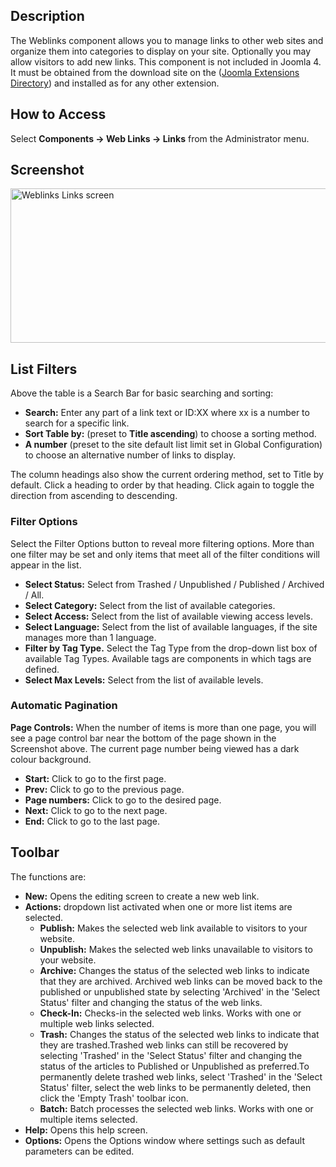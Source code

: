 <!-- Filename: Help4.x:Components_Weblinks_Links / Display title: Web Links -->

## Description

The Weblinks component allows you to manage links to other web sites and
organize them into categories to display on your site. Optionally you
may allow visitors to add new links. This component is not included in
Joomla 4. It must be obtained from the download site on the
(<a href="https://downloads.joomla.org/extensions/weblinks"
rel="noreferrer noopener">Joomla Extensions Directory</a>)
and installed as for any other extension.

## How to Access

Select **Components → Web Links → Links** from the Administrator
menu.

## Screenshot

<img
src="https://docs.joomla.org/images/thumb/4/45/Help-4x-Components-Weblinks-Links-screen-en.png/800px-Help-4x-Components-Weblinks-Links-screen-en.png"
decoding="async"
srcset="https://docs.joomla.org/images/4/45/Help-4x-Components-Weblinks-Links-screen-en.png 1.5x"
data-file-width="1000" data-file-height="309" width="800" height="247"
alt="Weblinks Links screen" />

## List Filters

Above the table is a Search Bar for basic searching and sorting:

- **Search:** Enter any part of a link text or ID:XX where xx is a
  number to search for a specific link.
- **Sort Table by:** (preset to **Title ascending**) to choose a sorting
  method.
- **A number** (preset to the site default list limit set in Global
  Configuration) to choose an alternative number of links to display.

The column headings also show the current ordering method, set to Title
by default. Click a heading to order by that heading. Click again to
toggle the direction from ascending to descending.

### Filter Options

Select the Filter Options button to reveal more filtering options. More
than one filter may be set and only items that meet all of the filter
conditions will appear in the list.

- **Select Status:** Select from Trashed / Unpublished / Published /
  Archived / All.
- **Select Category:** Select from the list of available categories.
- **Select Access:** Select from the list of available viewing access
  levels.
- **Select Language:** Select from the list of available languages, if
  the site manages more than 1 language.
- **Filter by Tag Type.** Select the Tag Type from the drop-down list box
    of available Tag Types. Available tags are components in which tags are
    defined.
- **Select Max Levels:** Select from the list of available levels.

### Automatic Pagination

**Page Controls:** When the number of items is more than one page, you
will see a page control bar near the bottom of the page shown in the
Screenshot above. The current page number being viewed
has a dark colour background.

- **Start:** Click to go to the first page.
- **Prev:** Click to go to the previous page.
- **Page numbers:** Click to go to the desired page.
- **Next:** Click to go to the next page.
- **End:** Click to go to the last page.

## Toolbar

The functions are:

- **New:** Opens the editing screen to create a new web link.
- **Actions:** dropdown list activated when one or more list items are
  selected.
  - **Publish:** Makes the selected web link available to visitors to
    your website.
  - **Unpublish:** Makes the selected web links unavailable to visitors
    to your website.
  - **Archive:** Changes the status of the selected web links to
    indicate that they are archived. Archived web links can be moved
    back to the published or unpublished state by selecting 'Archived'
    in the 'Select Status' filter and changing the status of the web
    links.
  - **Check-In:** Checks-in the selected web links. Works with one or
    multiple web links selected.
  - **Trash:** Changes the status of the selected web links to indicate
    that they are trashed.Trashed web links can still be recovered by
    selecting 'Trashed' in the 'Select Status' filter and changing the
    status of the articles to Published or Unpublished as preferred.To
    permanently delete trashed web links, select 'Trashed' in the
    'Select Status' filter, select the web links to be permanently
    deleted, then click the 'Empty Trash' toolbar icon.
  - **Batch:** Batch processes the selected web links. Works with one or
    multiple items selected.
- **Help:** Opens this help screen.
- **Options:** Opens the Options window where settings such as default
  parameters can be edited.


